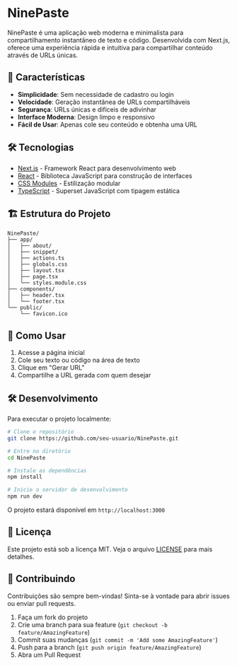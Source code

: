 # NinePaste

NinePaste é uma aplicação web moderna e minimalista para compartilhamento instantâneo de texto e código. Desenvolvida com Next.js, oferece uma experiência rápida e intuitiva para compartilhar conteúdo através de URLs únicas.

## 🚀 Características

- **Simplicidade**: Sem necessidade de cadastro ou login
- **Velocidade**: Geração instantânea de URLs compartilháveis
- **Segurança**: URLs únicas e difíceis de adivinhar
- **Interface Moderna**: Design limpo e responsivo
- **Fácil de Usar**: Apenas cole seu conteúdo e obtenha uma URL

## 🛠️ Tecnologias

- [Next.js](https://nextjs.org/) - Framework React para desenvolvimento web
- [React](https://reactjs.org/) - Biblioteca JavaScript para construção de interfaces
- [CSS Modules](https://github.com/css-modules/css-modules) - Estilização modular
- [TypeScript](https://www.typescriptlang.org/) - Superset JavaScript com tipagem estática

## 🏗️ Estrutura do Projeto

```
NinePaste/
├── app/
│   ├── about/
│   ├── snippet/
│   ├── actions.ts
│   ├── globals.css
│   ├── layout.tsx
│   ├── page.tsx
│   └── styles.module.css
├── components/
│   ├── header.tsx
│   └── footer.tsx
└── public/
    └── favicon.ico
```

## 🚀 Como Usar

1. Acesse a página inicial
2. Cole seu texto ou código na área de texto
3. Clique em "Gerar URL"
4. Compartilhe a URL gerada com quem desejar

## 🛠️ Desenvolvimento

Para executar o projeto localmente:

```bash
# Clone o repositório
git clone https://github.com/seu-usuario/NinePaste.git

# Entre no diretório
cd NinePaste

# Instale as dependências
npm install

# Inicie o servidor de desenvolvimento
npm run dev
```

O projeto estará disponível em `http://localhost:3000`

## 📝 Licença

Este projeto está sob a licença MIT. Veja o arquivo [LICENSE](LICENSE) para mais detalhes.

## 🤝 Contribuindo

Contribuições são sempre bem-vindas! Sinta-se à vontade para abrir issues ou enviar pull requests.

1. Faça um fork do projeto
2. Crie uma branch para sua feature (`git checkout -b feature/AmazingFeature`)
3. Commit suas mudanças (`git commit -m 'Add some AmazingFeature'`)
4. Push para a branch (`git push origin feature/AmazingFeature`)
5. Abra um Pull Request 